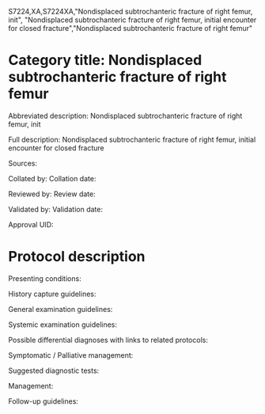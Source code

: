 S7224,XA,S7224XA,"Nondisplaced subtrochanteric fracture of right femur, init", "Nondisplaced subtrochanteric fracture of right femur, initial encounter for closed fracture","Nondisplaced subtrochanteric fracture of right femur"
# Category title: Nondisplaced subtrochanteric fracture of right femur

Abbreviated description: Nondisplaced subtrochanteric fracture of right femur, init

Full description: Nondisplaced subtrochanteric fracture of right femur, initial encounter for closed fracture

Sources:

Collated by:
Collation date:

Reviewed by:
Review date:

Validated by:
Validation date:

Approval UID:

# Protocol description

Presenting conditions:

History capture guidelines:

General examination guidelines:

Systemic examination guidelines:

Possible differential diagnoses with links to related protocols:

Symptomatic / Palliative management:

Suggested diagnostic tests:

Management:

Follow-up guidelines:
